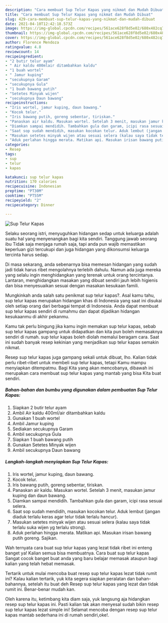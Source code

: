 ```yaml
---
description: "Cara membuat Sup Telur Kapas yang nikmat dan Mudah Dibuat"
title: "Cara membuat Sup Telur Kapas yang nikmat dan Mudah Dibuat"
slug: 429-cara-membuat-sup-telur-kapas-yang-nikmat-dan-mudah-dibuat
date: 2021-04-10T12:42:18.573Z
image: https://img-global.cpcdn.com/recipes/561ace628f8d5e02/680x482cq70/sup-telur-kapas-foto-resep-utama.jpg
thumbnail: https://img-global.cpcdn.com/recipes/561ace628f8d5e02/680x482cq70/sup-telur-kapas-foto-resep-utama.jpg
cover: https://img-global.cpcdn.com/recipes/561ace628f8d5e02/680x482cq70/sup-telur-kapas-foto-resep-utama.jpg
author: Florence Mendoza
ratingvalue: 4.8
reviewcount: 14
recipeingredient:
- "2 butir telur ayam"
- " Air kaldu 400mlair ditambahkan kaldu"
- "1 buah wortel"
- " Jamur kuping"
- "secukupnya Garam"
- "secukupnya Gula"
- "1 buah bawang putih"
- "Setetes Minyak wijen"
- "secukupnya Daun bawang"
recipeinstructions:
- "Iris wortel, jamur kuping, daun bawang."
- "Kocok telur."
- "Iris bawang putih, goreng sebentar, tiriskan."
- "Panaskan air kaldu. Masukan wortel. Setelah 3 menit, masukan jamur kuping dan daun bawang."
- "Diamkan sampai mendidih. Tambahkan gula dan garam, icipi rasa sesuai selera."
- "Saat sop sudah mendidih, masukan kocokan telur. Aduk lembut (jangan diaduk terlalu keras agar telur tidak terlalu hancur)."
- "Masukan setetes minyak wijen atau sesuai selera (kalau saya tidak terlalu suka wijen yg terlalu strong)."
- "Aduk perlahan hingga merata. Matikan api. Masukan irisan bawang putih goreng. Sajikan."
categories:
- Resep
tags:
- sup
- telur
- kapas

katakunci: sup telur kapas 
nutrition: 170 calories
recipecuisine: Indonesian
preptime: "PT30M"
cooktime: "PT55M"
recipeyield: "2"
recipecategory: Dinner

---
```



![Sup Telur Kapas](https://img-global.cpcdn.com/recipes/561ace628f8d5e02/680x482cq70/sup-telur-kapas-foto-resep-utama.jpg)

Selaku seorang istri, menyuguhkan hidangan sedap untuk keluarga adalah suatu hal yang menyenangkan bagi kita sendiri. Tanggung jawab seorang ibu Tidak saja menjaga rumah saja, tapi anda pun wajib memastikan keperluan gizi tercukupi dan juga hidangan yang dikonsumsi keluarga tercinta harus sedap.

Di masa  sekarang, anda sebenarnya bisa memesan hidangan yang sudah jadi tidak harus ribet mengolahnya terlebih dahulu. Namun ada juga mereka yang selalu ingin menghidangkan yang terenak untuk orang tercintanya. Lantaran, menghidangkan masakan yang dibuat sendiri jauh lebih higienis dan bisa menyesuaikan sesuai dengan masakan kesukaan famili. 



Mungkinkah anda salah satu penikmat sup telur kapas?. Asal kamu tahu, sup telur kapas merupakan hidangan khas di Indonesia yang saat ini disukai oleh setiap orang dari berbagai tempat di Indonesia. Anda dapat membuat sup telur kapas sendiri di rumahmu dan dapat dijadikan hidangan kesukaanmu di akhir pekanmu.

Kamu tak perlu bingung jika kamu ingin memakan sup telur kapas, sebab sup telur kapas gampang untuk didapatkan dan kita pun boleh memasaknya sendiri di rumah. sup telur kapas boleh diolah memalui beragam cara. Saat ini sudah banyak resep kekinian yang menjadikan sup telur kapas semakin nikmat.

Resep sup telur kapas juga gampang sekali untuk dibuat, lho. Kalian tidak perlu ribet-ribet untuk membeli sup telur kapas, tetapi Kamu mampu menyiapkan ditempatmu. Bagi Kita yang akan mencobanya, dibawah ini merupakan cara membuat sup telur kapas yang mantab yang bisa Kita buat sendiri.

<!--inarticleads1-->

##### Bahan-bahan dan bumbu yang digunakan dalam pembuatan Sup Telur Kapas:

1. Siapkan 2 butir telur ayam
1. Ambil  Air kaldu 400ml/air ditambahkan kaldu
1. Gunakan 1 buah wortel
1. Ambil  Jamur kuping
1. Sediakan secukupnya Garam
1. Ambil secukupnya Gula
1. Siapkan 1 buah bawang putih
1. Gunakan Setetes Minyak wijen
1. Ambil secukupnya Daun bawang




<!--inarticleads2-->

##### Langkah-langkah menyiapkan Sup Telur Kapas:

1. Iris wortel, jamur kuping, daun bawang.
1. Kocok telur.
1. Iris bawang putih, goreng sebentar, tiriskan.
1. Panaskan air kaldu. Masukan wortel. Setelah 3 menit, masukan jamur kuping dan daun bawang.
1. Diamkan sampai mendidih. Tambahkan gula dan garam, icipi rasa sesuai selera.
1. Saat sop sudah mendidih, masukan kocokan telur. Aduk lembut (jangan diaduk terlalu keras agar telur tidak terlalu hancur).
1. Masukan setetes minyak wijen atau sesuai selera (kalau saya tidak terlalu suka wijen yg terlalu strong).
1. Aduk perlahan hingga merata. Matikan api. Masukan irisan bawang putih goreng. Sajikan.




Wah ternyata cara buat sup telur kapas yang lezat tidak ribet ini enteng banget ya! Kalian semua bisa membuatnya. Cara buat sup telur kapas Sangat cocok banget buat anda yang baru belajar memasak ataupun bagi kalian yang telah hebat memasak.

Tertarik untuk mulai mencoba buat resep sup telur kapas lezat tidak rumit ini? Kalau kalian tertarik, yuk kita segera siapkan peralatan dan bahan-bahannya, setelah itu buat deh Resep sup telur kapas yang lezat dan tidak rumit ini. Benar-benar mudah kan. 

Oleh karena itu, ketimbang kita diam saja, yuk langsung aja hidangkan resep sup telur kapas ini. Pasti kalian tak akan menyesal sudah bikin resep sup telur kapas lezat simple ini! Selamat mencoba dengan resep sup telur kapas mantab sederhana ini di rumah sendiri,oke!.

